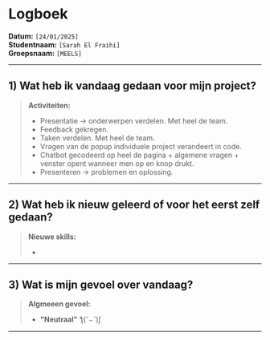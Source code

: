 # Logboek

**Datum:** `[24/01/2025]`  
**Studentnaam:** `[Sarah El Fraihi]`  
**Groepsnaam:** `[MEELS]`

---

## 1) Wat heb ik vandaag gedaan voor mijn project?

> **Activiteiten:**
>
> - Presentatie -> onderwerpen verdelen. Met heel de team.
> - Feedback gekregen.
> - Taken verdelen. Met heel de team.
> - Vragen van de popup individuele project verandeert in code.
> - Chatbot gecodeerd op heel de pagina + algemene vragen + venster opent wanneer men op en knop drukt.
> - Presenteren -> problemen en oplossing.

---

## 2) Wat heb ik nieuw geleerd of voor het eerst zelf gedaan?

> **Nieuwe skills:**
>
> -

---

## 3) Wat is mijn gevoel over vandaag?

> **Algmeeen gevoel:**
>
> - **"Neutraal"** ƪ(˘⌣˘)ʃ

---
